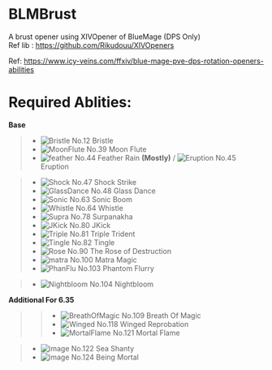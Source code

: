 # BLMBrust
A brust opener using XIVOpener of BlueMage (DPS Only)  
Ref lib : https://github.com/Rikudouu/XIVOpeners

Ref: https://www.icy-veins.com/ffxiv/blue-mage-pve-dps-rotation-openers-abilities

# Required Ablities:   
**Base**  

>* ![Bristle](https://github.com/DerekL112211/BLMBrust/assets/30214047/53565a8b-e330-4f41-8cf1-7084a9542ac7) No.12 Bristle  
>*  ![MoonFlute](https://static.icy-veins.com/images/ffxiv/action-icons/medium/003283.png) No.39 Moon Flute
>*  ![feather](https://github.com/DerekL112211/BLMBrust/assets/30214047/8cfc7b87-caec-4322-a0fa-aef898b3f537) No.44 Feather Rain **(Mostly)** / ![Eruption](https://github.com/DerekL112211/BLMBrust/assets/30214047/6706f44d-a2aa-4178-a584-ee3a34df5e8e) No.45 Eruption

>* ![Shock](https://github.com/DerekL112211/BLMBrust/assets/30214047/7be893a0-95ac-433b-907b-372e5a4bbcf8) No.47 Shock Strike
>* ![GlassDance](https://github.com/DerekL112211/BLMBrust/assets/30214047/d99ab1b0-8ba6-42d3-a486-873bd5db38e2)  No.48 Glass Dance
>* ![Sonic](https://github.com/DerekL112211/BLMBrust/assets/30214047/31298892-4874-46ea-9776-877e73df04f8) No.63 Sonic Boom
>* ![Whistle](https://github.com/DerekL112211/BLMBrust/assets/30214047/9b1801eb-8755-40e8-94f3-cfcda6295b2e) No.64 Whistle
>* ![Supra](https://github.com/DerekL112211/BLMBrust/assets/30214047/48e00482-24b7-4c03-8a5e-d9ee35dc2779) No.78 Surpanakha
>* ![JKick](https://github.com/DerekL112211/BLMBrust/assets/30214047/34366e5a-809b-4bf9-9555-1716b76c7399) No.80 JKick
>* ![Triple](https://github.com/DerekL112211/BLMBrust/assets/30214047/6c3f662b-47fd-4ca8-a0a5-92f46ef7cbb9) No.81 Triple Trident
>* ![Tingle](https://static.icy-veins.com/images/ffxiv/action-icons/medium/003332.png) No.82 Tingle  
>* ![Rose](https://github.com/DerekL112211/BLMBrust/assets/30214047/d7a9fc04-8769-475b-af82-52e2113949c6) No.90 The Rose of Destruction
>* ![matra](https://github.com/DerekL112211/BLMBrust/assets/30214047/58ec9fb8-6045-4257-adef-a238058361ea) No.100 Matra Magic
>* ![PhanFlu](https://github.com/DerekL112211/BLMBrust/assets/30214047/3d8594a7-46b0-417a-ab85-b98bd5108b76) No.103 Phantom Flurry

>* ![Nightbloom](https://github.com/DerekL112211/BLMBrust/assets/30214047/2a14d027-83a8-497a-ae1a-2e61bf23c1da) No.104 Nightbloom

**Additional For 6.35**  
>>* ![BreathOfMagic](https://github.com/DerekL112211/BLMBrust/assets/30214047/63729c2f-0a7d-46a2-996d-52675a70c9cc) No.109 Breath Of Magic
>>* ![Winged](https://github.com/DerekL112211/BLMBrust/assets/30214047/ea72b561-4760-4903-a669-d6709df52613) No.118 Winged Reprobation
>>* ![MortalFlame](https://github.com/DerekL112211/BLMBrust/assets/30214047/371a0b0f-0508-4d49-9d81-7e8c2354c21c) No.121 Mortal Flame

>* ![image](https://github.com/DerekL112211/BLMBrust/assets/30214047/8ae84290-803a-4e48-a7eb-7dcb4c8b76b0) No.122 Sea Shanty
>* ![image](https://github.com/DerekL112211/BLMBrust/assets/30214047/fc600419-870f-42dd-b540-c33e3a3503e9) No.124 Being Mortal





